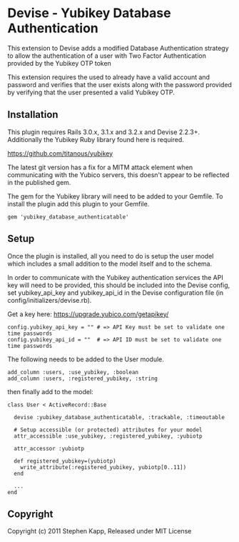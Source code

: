 # Devise - Yubikey Database Authentication

This extension to Devise adds a modified Database Authentication strategy to allow the authentication of a user with Two Factor Authentication provided by the Yubikey OTP token

This extension requires the used to already have a valid account and password and verifies that the user exists along with the password provided by verifying that the user presented a valid Yubikey OTP.

## Installation

This plugin requires Rails 3.0.x, 3.1.x and 3.2.x and Devise 2.2.3+. Additionally the Yubikey Ruby library found here is required.

<https://github.com/titanous/yubikey>
                                                 
The latest git version has a fix for a MITM attack element when communicating with the Yubico servers, this doesn't appear to be reflected in the published gem.

The gem for the Yubikey library will need to be added to your Gemfile. To install the plugin add this plugin to your Gemfile.

	gem 'yubikey_database_authenticatable'

## Setup

Once the plugin is installed, all you need to do is setup the user model which includes a small addition to the model itself and to the schema.

In order to communicate with the Yubikey authentication services the API key will need to be provided, this should be included into the Devise config, set yubikey_api_key and yubikey_api_id in the Devise configuration file (in config/initializers/devise.rb).

Get a key here: <https://upgrade.yubico.com/getapikey/>

	config.yubikey_api_key = "" # => API Key must be set to validate one time passwords
	config.yubikey_api_id = ""  # => API ID must be set to validate one time passwords

The following needs to be added to the User module.

	add_column :users, :use_yubikey, :boolean
	add_column :users, :registered_yubikey, :string

then finally add to the model:

	class User < ActiveRecord::Base

      devise :yubikey_database_authenticatable, :trackable, :timeoutable

      # Setup accessible (or protected) attributes for your model
      attr_accessible :use_yubikey, :registered_yubikey, :yubiotp

	  attr_accessor :yubiotp
		
	  def registered_yubikey=(yubiotp)
	    write_attribute(:registered_yubikey, yubiotp[0..11])
	  end
	
      ...
	end

## Copyright

Copyright (c) 2011 Stephen Kapp, Released under MIT License
